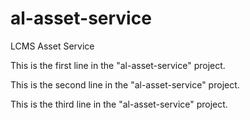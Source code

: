 # al-asset-service
LCMS Asset Service

This is the first line in the "al-asset-service" project.

This is the second line in the "al-asset-service" project.

This is the third line in the "al-asset-service" project.
